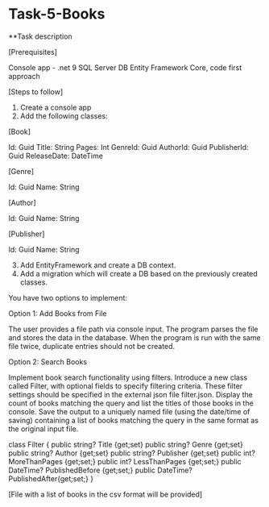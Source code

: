 # Task-5-Books

**Task description

[Prerequisites]

Console app - .net 9
SQL Server DB
Entity Framework Core, code first approach

[Steps to follow]

1. Create a console app
2. Add the following classes:

[Book]

Id: Guid
Title: String
Pages: Int
GenreId: Guid
AuthorId: Guid
PublisherId: Guid
ReleaseDate: DateTime

[Genre]

Id: Guid
Name: String

[Author]

Id: Guid
Name: String

[Publisher]

Id: Guid
Name: String

3. Add EntityFramework and create a DB context.
4. Add a migration which will create a DB based on the previously created classes.

You have two options to implement:

Option 1: Add Books from File

The user provides a file path via console input.
The program parses the file and stores the data in the database.
When the program is run with the same file twice, duplicate entries should not be created.

Option 2: Search Books

Implement book search functionality using filters.
Introduce a new class called Filter, with optional fields to specify filtering criteria. These filter settings should be specified in the external json file filter.json.
Display the count of books matching the query and list the titles of those books in the console.
Save the output to a uniquely named file (using the date/time of saving) containing a list of books matching the query in the same format as the original input file.
    
class Filter
{
    public string? Title {get;set}
    public string? Genre {get;set}
    public string? Author {get;set}
    public string? Publisher {get;set}
    public int? MoreThanPages {get;set;}
    public int? LessThanPages {get;set;}
    public DateTime? PublishedBefore {get;set;}
    public DateTime? PublishedAfter{get;set;}
}


[File with a list of books in the csv format will be provided]


